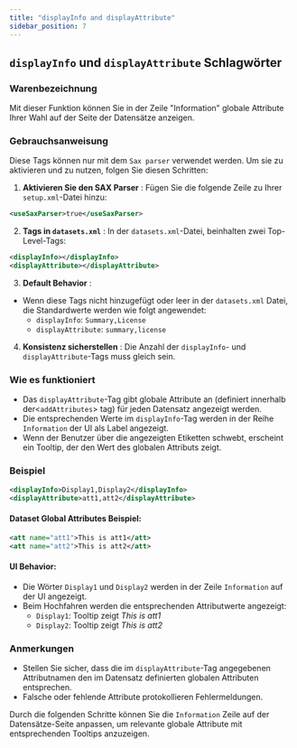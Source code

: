 ```yaml
---
title: "displayInfo and displayAttribute"
sidebar_position: 7
---
```

## `displayInfo` und `displayAttribute` Schlagwörter

### Warenbezeichnung
Mit dieser Funktion können Sie in der Zeile "Information" globale Attribute Ihrer Wahl auf der Seite der Datensätze anzeigen.

### Gebrauchsanweisung
Diese Tags können nur mit dem `Sax parser` verwendet werden. Um sie zu aktivieren und zu nutzen, folgen Sie diesen Schritten:

1.  **Aktivieren Sie den SAX Parser** :
Fügen Sie die folgende Zeile zu Ihrer `setup.xml`-Datei hinzu:
   ```xml
   <useSaxParser>true</useSaxParser>
   ```

2.  **Tags in `datasets.xml`** :
In der `datasets.xml`-Datei, beinhalten zwei Top-Level-Tags:
   ```xml
   <displayInfo></displayInfo>
   <displayAttribute></displayAttribute>
   ```

3.  **Default Behavior** :
   - Wenn diese Tags nicht hinzugefügt oder leer in der `datasets.xml` Datei, die Standardwerte werden wie folgt angewendet:
     - `displayInfo`: `Summary,License `
     - `displayAttribute`: `summary,license `

4.  **Konsistenz sicherstellen** :
Die Anzahl der `displayInfo`- und `displayAttribute`-Tags muss gleich sein.

### Wie es funktioniert
- Das `displayAttribute`-Tag gibt globale Attribute an (definiert innerhalb der&lt;`addAttributes`&gt; tag) für jeden Datensatz angezeigt werden.
- Die entsprechenden Werte im `displayInfo`-Tag werden in der Reihe `Information` der UI als Label angezeigt.
- Wenn der Benutzer über die angezeigten Etiketten schwebt, erscheint ein Tooltip, der den Wert des globalen Attributs zeigt.

### Beispiel
```xml
<displayInfo>Display1,Display2</displayInfo>
<displayAttribute>att1,att2</displayAttribute>
```

#### Dataset Global Attributes Beispiel:
```xml
<att name="att1">This is att1</att>
<att name="att2">This is att2</att>
```

#### UI Behavior:
- Die Wörter `Display1` und `Display2` werden in der Zeile `Information` auf der UI angezeigt.
- Beim Hochfahren werden die entsprechenden Attributwerte angezeigt:
  - `Display1`: Tooltip zeigt _This is att1_
  - `Display2`: Tooltip zeigt _This is att2_

### Anmerkungen
- Stellen Sie sicher, dass die im `displayAttribute`-Tag angegebenen Attributnamen den im Datensatz definierten globalen Attributen entsprechen.
- Falsche oder fehlende Attribute protokollieren Fehlermeldungen.

Durch die folgenden Schritte können Sie die `Information` Zeile auf der Datensätze-Seite anpassen, um relevante globale Attribute mit entsprechenden Tooltips anzuzeigen.
